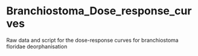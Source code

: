 # Branchiostoma_Dose_response_curves
Raw data and script for the dose-response curves for branchiostoma floridae deorphanisation
